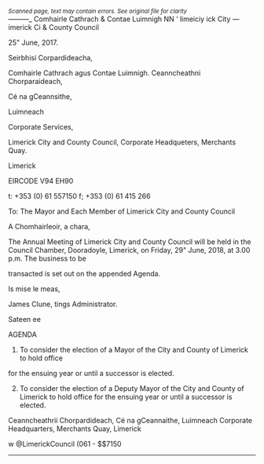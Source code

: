 *<small>Scanned page, text may contain errors. See original file for clarity</small>*  
_—_——_ Comhairle Cathrach
& Contae Luimnigh
NN ‘ limeiciy ick City
— imerick Ci
& County Council

25" June, 2017.

Seirbhisi Corpardideacha,

Comhairle Cathrach agus Contae Luimnigh.
Ceanncheathni Chorparaideach,

Cé na gCeannsithe,

Luimneach

Corporate Services,

Limerick City and County Council,
Corporate Headqueters,
Merchants Quay.

Limerick

EIRCODE V94 EH90

t: +353 (0) 61 557150
f; +353 (0) 61 415 266

To: The Mayor and Each Member of Limerick City and County Council

A Chomhairleoir, a chara,

The Annual Meeting of Limerick City and County Council will be held in the Council
Chamber, Dooradoyle, Limerick, on Friday, 29" June, 2018, at 3.00 p.m. The business to be

transacted is set out on the appended Agenda.

Is mise le meas,

James Clune,
tings Administrator.

Sateen ee

AGENDA

1. To consider the election of a Mayor of the City and County of Limerick to hold office

for the ensuing year or until a successor is elected.

2. To consider the election of a Deputy Mayor of the City and County of Limerick to
hold office for the ensuing year or until a successor is elected.

Ceanncheathrii Chorpardideach, Cé na gCeannaithe, Luimneach
Corporate Headquarters, Merchants Quay, Limerick

w @LimerickCouncil
(061 - $$7150

---
